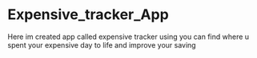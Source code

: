 # Expensive_tracker_App
Here im created app called expensive tracker using you can find where u spent your expensive  day to life and improve your saving 
